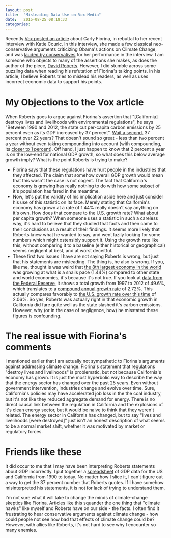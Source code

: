 ```yaml
---
layout: post
title:  "Misleading Data Use on Vox Media"
date:   2015-08-25 08:18:33
categories:
---
```


Recently [Vox posted an article](http://www.vox.com/2015/8/21/9186313/carly-fiorina-climate-wrong) about Carly Fiorina, in rebuttal to her recent interview with Katie Couric. In this interview, she made a few classical neo-conservative arguments criticizing Obama's actions on Climate Change, and was [lauded by conservatives](http://www.nationalreview.com/article/422395/carly-fiorina-climate-change-left) for her performance in the interview. I am someone who objects to many of the assertions she makes, as does the author of the piece, [David Roberts](http://twitter.com/drvox). However, I did stumble across some puzzling data when reading his refutation of Fiorina's talking points.  In his article, I believe Roberts tries to mislead his readers, as well as uses incorrect economic data to support his points.

# My Objections to the Vox article

When Roberts goes to argue against Fiorina's assertion that "[California] destroys lives and livelihoods with environmental regulations", he says "Between 1990 and 2012, the state cut per-capita carbon emissions by 25 percent even as its GDP increased by 37 percent". [Wait a second.](https://www.youtube.com/watch?v=3ksKETF0f4I) 37 percent over 22 years? That doesn't sound so great - less than two percent a year without even taking compounding into account (with compounding, its [closer to 1 percent](https://www.google.com/search?q=(1.37)%5E(1%2F22)&rct=j)). Off hand, I just happen to know that 2 percent a year is on the low-end for national GDP growth, so what does this below average growth imply? What is the point Roberts is trying to make?

* Fiorina says that these regulations have hurt people in the industries that they affected. The claim that somehow overall GDP growth would mean that this wasn't the case is not cogent. The fact that California's economy is growing has really nothing to do with how some subset of it's population has fared in the meantime.
* Now, let's put the validity of his implication aside here and just consider his use of this statistic on its face. Merely stating that California's economy has grown at a rate of 1.44% really doesn't say anything on it's own. How does that compare to the U.S. growth rate? What about per capita growth? When someone uses a statistic in such a careless way, it's hard to believe that they studied that facts and then came to their conclusions as a result of their findings.  It seems more likely that Roberts knew what he wanted to say, and went lazily looking for some numbers which might ostensibly support it. Using the growth rate like this, without comparing it to a baseline (either historical or geographical) seems negligent at best, and at worst deceitful.
* These first two issues I have are not saying Roberts is wrong, but just that his statements are misleading. The thing is, he also is wrong. If you, like me, thought is was weird that [the 8th largest economy in the world](http://www.washingtonpost.com/blogs/govbeat/wp/2014/07/08/californias-economy-is-large-enough-it-could-be-admitted-into-g-8/) was growing at what is a snails pace (1.44%) compared to other state and world economies, it's because it's not true. If you look at [data from the Federal Reserve](https://research.stlouisfed.org/fred2/series/CARGSP), it shows a total growth from 1997 to 2012 of 49.6%, which translates to a [compound annual growth rate](http://www.investopedia.com/terms/c/cagr.asp) of
2.72%. This actually compares favorably to [the U.S. growth rate over this time](http://www.bea.gov/national/index.htm#gdp)   of 2.06%.  So yes, Roberts was actually right in that economic growth in California did fare quite well as the state slashed it's carbon emissions.  However, why (or in the case of negligence, how) he misstated these figures is confounding.


# The real issue with Fiorina's comments

I mentioned earlier that I am actually not sympathetic to Fiorina's arguments against addressing climate change. Fiorina's statement that regulations "destroy lives and livelihoods" is problematic, but not because California's economy has grown. It is just the most hyperbolic way to describe the way that the energy sector has changed over the past 25 years. Even without government intervention, industries change and evolve over time. Sure, California's policies may have accelerated job loss in the the coal industry, but it's not like they reduced aggregate demand for energy. There is no direct causal link between the regulation in California and the explosions of it's clean energy sector, but it would be naive to think that they weren't related. The energy sector in California has changed, but to say "lives and livelihoods [were destroyed]" just isn't an honest description of what seems to be a normal market shift, whether it was motivated by market or regulatory forces.

# Friends like these

It did occur to me that I may have been interpreting Roberts statements about GDP incorrectly. I put together a [spreadsheet](https://docs.google.com/spreadsheets/d/1nA548vmGJ8EswZZw5pE-R1olcNojpvkrte-wxG-iJtI/edit?usp=sharing) of GDP data for the US and California from 1990 to today. No matter how  I slice it, I can't figure out a way to get the 37 percent number that Roberts quotes. If I have somehow misinterpreted his statements, it is not for lack of trying to understand them.

I'm not sure what it will take to change the minds of climate-change skeptics like Fiorina. Articles like this squander the one thing that "climate hawks" like myself and Roberts have on our side - the facts. I often find it frustrating to hear conservative arguments against climate change - how could people not see how bad that effects of climate change could be? However, with allies like Roberts, it's not hard to see why I encounter so many enemies.
